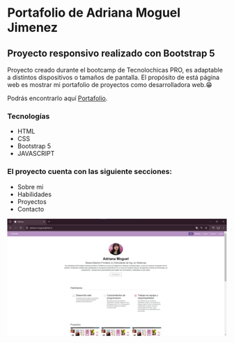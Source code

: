 # Portafolio de Adriana Moguel Jimenez 
## Proyecto  responsivo realizado con Bootstrap 5 
Proyecto creado durante el bootcamp de Tecnolochicas PRO, es adaptable a distintos dispositivos o tamaños de pantalla. El propósito de está página web es mostrar mi portafolio de proyectos como desarrolladora web.😁

Podrás encontrarlo aquí [Portafolio](https://adriana-moguel.github.io/).
### Tecnologías
* HTML
* CSS
* Bootstrap 5
* JAVASCRIPT
### El proyecto cuenta con las siguiente secciones:
* Sobre mi
* Habilidades
* Proyectos
* Contacto

![Captura del proyecto](assets/ssdemiporta.jpeg)